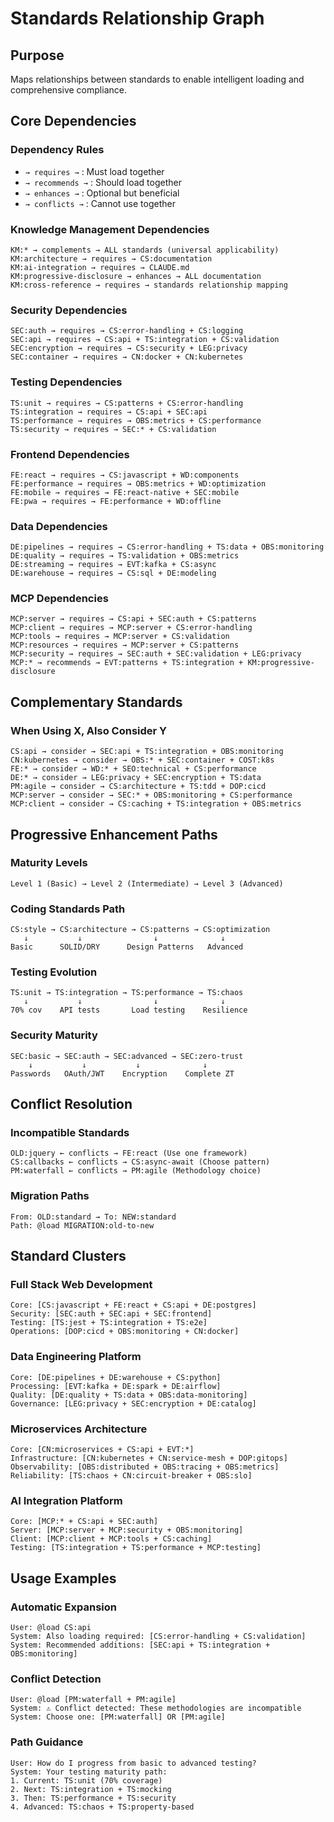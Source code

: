 # Standards Relationship Graph

## Purpose

Maps relationships between standards to enable intelligent loading and comprehensive compliance.

## Core Dependencies

### Dependency Rules

- `→ requires →` : Must load together
- `→ recommends →` : Should load together
- `→ enhances →` : Optional but beneficial
- `→ conflicts →` : Cannot use together

### Knowledge Management Dependencies

```
KM:* → complements → ALL standards (universal applicability)
KM:architecture → requires → CS:documentation
KM:ai-integration → requires → CLAUDE.md
KM:progressive-disclosure → enhances → ALL documentation
KM:cross-reference → requires → standards relationship mapping
```

### Security Dependencies

```
SEC:auth → requires → CS:error-handling + CS:logging
SEC:api → requires → CS:api + TS:integration + CS:validation
SEC:encryption → requires → CS:security + LEG:privacy
SEC:container → requires → CN:docker + CN:kubernetes
```

### Testing Dependencies

```
TS:unit → requires → CS:patterns + CS:error-handling
TS:integration → requires → CS:api + SEC:api
TS:performance → requires → OBS:metrics + CS:performance
TS:security → requires → SEC:* + CS:validation
```

### Frontend Dependencies

```
FE:react → requires → CS:javascript + WD:components
FE:performance → requires → OBS:metrics + WD:optimization
FE:mobile → requires → FE:react-native + SEC:mobile
FE:pwa → requires → FE:performance + WD:offline
```

### Data Dependencies

```
DE:pipelines → requires → CS:error-handling + TS:data + OBS:monitoring
DE:quality → requires → TS:validation + OBS:metrics
DE:streaming → requires → EVT:kafka + CS:async
DE:warehouse → requires → CS:sql + DE:modeling
```

### MCP Dependencies

```
MCP:server → requires → CS:api + SEC:auth + CS:patterns
MCP:client → requires → MCP:server + CS:error-handling
MCP:tools → requires → MCP:server + CS:validation
MCP:resources → requires → MCP:server + CS:patterns
MCP:security → requires → SEC:auth + SEC:validation + LEG:privacy
MCP:* → recommends → EVT:patterns + TS:integration + KM:progressive-disclosure
```

## Complementary Standards

### When Using X, Also Consider Y

```
CS:api → consider → SEC:api + TS:integration + OBS:monitoring
CN:kubernetes → consider → OBS:* + SEC:container + COST:k8s
FE:* → consider → WD:* + SEO:technical + CS:performance
DE:* → consider → LEG:privacy + SEC:encryption + TS:data
PM:agile → consider → CS:architecture + TS:tdd + DOP:cicd
MCP:server → consider → SEC:* + OBS:monitoring + CS:performance
MCP:client → consider → CS:caching + TS:integration + OBS:metrics
```

## Progressive Enhancement Paths

### Maturity Levels

```
Level 1 (Basic) → Level 2 (Intermediate) → Level 3 (Advanced)
```

### Coding Standards Path

```
CS:style → CS:architecture → CS:patterns → CS:optimization
   ↓           ↓                ↓              ↓
Basic      SOLID/DRY      Design Patterns   Advanced
```

### Testing Evolution

```
TS:unit → TS:integration → TS:performance → TS:chaos
   ↓           ↓                ↓              ↓
70% cov    API tests       Load testing    Resilience
```

### Security Maturity

```
SEC:basic → SEC:auth → SEC:advanced → SEC:zero-trust
    ↓           ↓           ↓              ↓
Passwords   OAuth/JWT    Encryption    Complete ZT
```

## Conflict Resolution

### Incompatible Standards

```
OLD:jquery ← conflicts → FE:react (Use one framework)
CS:callbacks ← conflicts → CS:async-await (Choose pattern)
PM:waterfall ← conflicts → PM:agile (Methodology choice)
```

### Migration Paths

```
From: OLD:standard → To: NEW:standard
Path: @load MIGRATION:old-to-new
```

## Standard Clusters

### Full Stack Web Development

```cluster
Core: [CS:javascript + FE:react + CS:api + DE:postgres]
Security: [SEC:auth + SEC:api + SEC:frontend]
Testing: [TS:jest + TS:integration + TS:e2e]
Operations: [DOP:cicd + OBS:monitoring + CN:docker]
```

### Data Engineering Platform

```cluster
Core: [DE:pipelines + DE:warehouse + CS:python]
Processing: [EVT:kafka + DE:spark + DE:airflow]
Quality: [DE:quality + TS:data + OBS:data-monitoring]
Governance: [LEG:privacy + SEC:encryption + DE:catalog]
```

### Microservices Architecture

```cluster
Core: [CN:microservices + CS:api + EVT:*]
Infrastructure: [CN:kubernetes + CN:service-mesh + DOP:gitops]
Observability: [OBS:distributed + OBS:tracing + OBS:metrics]
Reliability: [TS:chaos + CN:circuit-breaker + OBS:slo]
```

### AI Integration Platform

```cluster
Core: [MCP:* + CS:api + SEC:auth]
Server: [MCP:server + MCP:security + OBS:monitoring]
Client: [MCP:client + MCP:tools + CS:caching]
Testing: [TS:integration + TS:performance + MCP:testing]
```

## Usage Examples

### Automatic Expansion

```
User: @load CS:api
System: Also loading required: [CS:error-handling + CS:validation]
System: Recommended additions: [SEC:api + TS:integration + OBS:monitoring]
```

### Conflict Detection

```
User: @load [PM:waterfall + PM:agile]
System: ⚠️ Conflict detected: These methodologies are incompatible
System: Choose one: [PM:waterfall] OR [PM:agile]
```

### Path Guidance

```
User: How do I progress from basic to advanced testing?
System: Your testing maturity path:
1. Current: TS:unit (70% coverage)
2. Next: TS:integration + TS:mocking
3. Then: TS:performance + TS:security
4. Advanced: TS:chaos + TS:property-based
```
